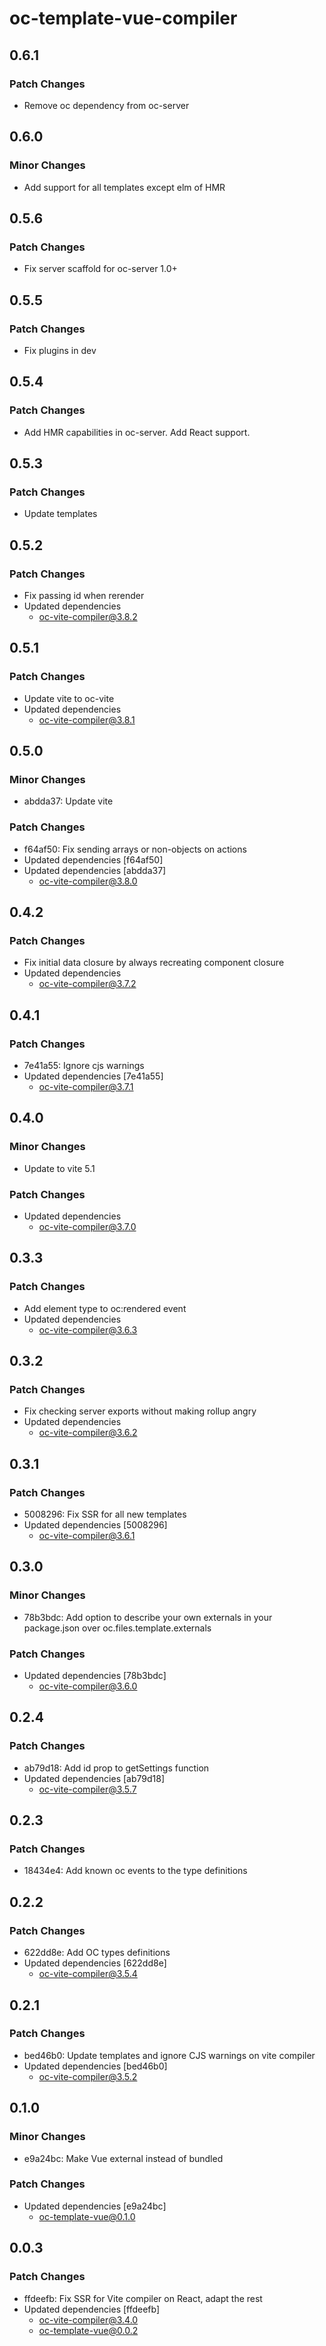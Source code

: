 # oc-template-vue-compiler

## 0.6.1

### Patch Changes

- Remove oc dependency from oc-server

## 0.6.0

### Minor Changes

- Add support for all templates except elm of HMR

## 0.5.6

### Patch Changes

- Fix server scaffold for oc-server 1.0+

## 0.5.5

### Patch Changes

- Fix plugins in dev

## 0.5.4

### Patch Changes

- Add HMR capabilities in oc-server. Add React support.

## 0.5.3

### Patch Changes

- Update templates

## 0.5.2

### Patch Changes

- Fix passing id when rerender
- Updated dependencies
  - oc-vite-compiler@3.8.2

## 0.5.1

### Patch Changes

- Update vite to oc-vite
- Updated dependencies
  - oc-vite-compiler@3.8.1

## 0.5.0

### Minor Changes

- abdda37: Update vite

### Patch Changes

- f64af50: Fix sending arrays or non-objects on actions
- Updated dependencies [f64af50]
- Updated dependencies [abdda37]
  - oc-vite-compiler@3.8.0

## 0.4.2

### Patch Changes

- Fix initial data closure by always recreating component closure
- Updated dependencies
  - oc-vite-compiler@3.7.2

## 0.4.1

### Patch Changes

- 7e41a55: Ignore cjs warnings
- Updated dependencies [7e41a55]
  - oc-vite-compiler@3.7.1

## 0.4.0

### Minor Changes

- Update to vite 5.1

### Patch Changes

- Updated dependencies
  - oc-vite-compiler@3.7.0

## 0.3.3

### Patch Changes

- Add element type to oc:rendered event
- Updated dependencies
  - oc-vite-compiler@3.6.3

## 0.3.2

### Patch Changes

- Fix checking server exports without making rollup angry
- Updated dependencies
  - oc-vite-compiler@3.6.2

## 0.3.1

### Patch Changes

- 5008296: Fix SSR for all new templates
- Updated dependencies [5008296]
  - oc-vite-compiler@3.6.1

## 0.3.0

### Minor Changes

- 78b3bdc: Add option to describe your own externals in your package.json over oc.files.template.externals

### Patch Changes

- Updated dependencies [78b3bdc]
  - oc-vite-compiler@3.6.0

## 0.2.4

### Patch Changes

- ab79d18: Add id prop to getSettings function
- Updated dependencies [ab79d18]
  - oc-vite-compiler@3.5.7

## 0.2.3

### Patch Changes

- 18434e4: Add known oc events to the type definitions

## 0.2.2

### Patch Changes

- 622dd8e: Add OC types definitions
- Updated dependencies [622dd8e]
  - oc-vite-compiler@3.5.4

## 0.2.1

### Patch Changes

- bed46b0: Update templates and ignore CJS warnings on vite compiler
- Updated dependencies [bed46b0]
  - oc-vite-compiler@3.5.2

## 0.1.0

### Minor Changes

- e9a24bc: Make Vue external instead of bundled

### Patch Changes

- Updated dependencies [e9a24bc]
  - oc-template-vue@0.1.0

## 0.0.3

### Patch Changes

- ffdeefb: Fix SSR for Vite compiler on React, adapt the rest
- Updated dependencies [ffdeefb]
  - oc-vite-compiler@3.4.0
  - oc-template-vue@0.0.2
